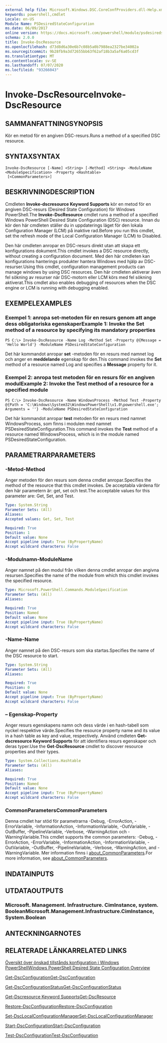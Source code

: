```yaml
---
external help file: Microsoft.Windows.DSC.CoreConfProviders.dll-Help.xml
keywords: powershell,cmdlet
Locale: en-US
Module Name: PSDesiredStateConfiguration
ms.date: 06/09/2017
online version: https://docs.microsoft.com/powershell/module/psdesiredstateconfiguration/invoke-dscresource?view=powershell-5.1&WT.mc_id=ps-gethelp
schema: 2.0.0
title: Invoke-DscResource
ms.openlocfilehash: d73d8d6a30e6b7c08b5a0b7988ea2327be34002a
ms.sourcegitcommit: 9b28fb9a3d72655bb63f62af18b3a5af6a05cd3f
ms.translationtype: MT
ms.contentlocale: sv-SE
ms.lasthandoff: 07/07/2020
ms.locfileid: "93266043"
---
```

# <span data-ttu-id="cb431-103">Invoke-DscResource</span><span class="sxs-lookup"><span data-stu-id="cb431-103">Invoke-DscResource</span></span>

## <span data-ttu-id="cb431-104">SAMMANFATTNING</span><span class="sxs-lookup"><span data-stu-id="cb431-104">SYNOPSIS</span></span>
<span data-ttu-id="cb431-105">Kör en metod för en angiven DSC-resurs.</span><span class="sxs-lookup"><span data-stu-id="cb431-105">Runs a method of a specified DSC resource.</span></span>

## <span data-ttu-id="cb431-106">SYNTAX</span><span class="sxs-lookup"><span data-stu-id="cb431-106">SYNTAX</span></span>

```
Invoke-DscResource [-Name] <String> [-Method] <String> -ModuleName <ModuleSpecification> -Property <Hashtable>
 [<CommonParameters>]
```

## <span data-ttu-id="cb431-107">BESKRIVNING</span><span class="sxs-lookup"><span data-stu-id="cb431-107">DESCRIPTION</span></span>
<span data-ttu-id="cb431-108">Cmdleten **Invoke-dscresource Keyword Supports** kör en metod för en angiven DSC-resurs (Desired State Configuration) för Windows PowerShell.</span><span class="sxs-lookup"><span data-stu-id="cb431-108">The **Invoke-DscResource** cmdlet runs a method of a specified Windows PowerShell Desired State Configuration (DSC) resource.</span></span>
<span data-ttu-id="cb431-109">Innan du kör den här cmdleten ställer du in uppdaterings läget för den lokala Configuration Manager (LCM) på inaktive rad.</span><span class="sxs-lookup"><span data-stu-id="cb431-109">Before you run this cmdlet, set the refresh mode of the Local Configuration Manager (LCM) to Disabled.</span></span>

<span data-ttu-id="cb431-110">Den här cmdleten anropar en DSC-resurs direkt utan att skapa ett konfigurations dokument.</span><span class="sxs-lookup"><span data-stu-id="cb431-110">This cmdlet invokes a DSC resource directly, without creating a configuration document.</span></span>
<span data-ttu-id="cb431-111">Med den här cmdleten kan konfigurations hanterings produkter hantera Windows med hjälp av DSC-resurser.</span><span class="sxs-lookup"><span data-stu-id="cb431-111">Using this cmdlet, configuration management products can manage windows by using DSC resources.</span></span>
<span data-ttu-id="cb431-112">Den här cmdleten aktiverar även fel sökning av resurser när DSC-motorn eller LCM körs med fel sökning aktiverat.</span><span class="sxs-lookup"><span data-stu-id="cb431-112">This cmdlet also enables debugging of resources when the DSC engine or LCM is running with debugging enabled.</span></span>

## <span data-ttu-id="cb431-113">EXEMPEL</span><span class="sxs-lookup"><span data-stu-id="cb431-113">EXAMPLES</span></span>

### <span data-ttu-id="cb431-114">Exempel 1: anropa set-metoden för en resurs genom att ange dess obligatoriska egenskaper</span><span class="sxs-lookup"><span data-stu-id="cb431-114">Example 1: Invoke the Set method of a resource by specifying its mandatory properties</span></span>

```
PS C:\> Invoke-DscResource -Name Log -Method Set -Property @{Message = 'Hello World'} -ModuleName PSDesiredStateConfiguration
```

<span data-ttu-id="cb431-115">Det här kommandot anropar **set** -metoden för en resurs med namnet log och anger en **meddelande** egenskap för den.</span><span class="sxs-lookup"><span data-stu-id="cb431-115">This command invokes the **Set** method of a resource named Log and specifies a **Message** property for it.</span></span>

### <span data-ttu-id="cb431-116">Exempel 2: anropa test metoden för en resurs för en angiven modul</span><span class="sxs-lookup"><span data-stu-id="cb431-116">Example 2: Invoke the Test method of a resource for a specified module</span></span>

```
PS C:\> Invoke-DscResource -Name WindowsProcess -Method Test -Property @{Path = 'C:\Windows\System32\WindowsPowerShell\v1.0\powershell.exe'; Arguments = ''} -ModuleName PSDesiredStateConfiguration
```

<span data-ttu-id="cb431-117">Det här kommandot anropar **test** metoden för en resurs med namnet WindowsProcess, som finns i modulen med namnet PSDesiredStateConfiguration.</span><span class="sxs-lookup"><span data-stu-id="cb431-117">This command invokes the **Test** method of a resource named WindowsProcess, which is in the module named PSDesiredStateConfiguration.</span></span>

## <span data-ttu-id="cb431-118">PARAMETRAR</span><span class="sxs-lookup"><span data-stu-id="cb431-118">PARAMETERS</span></span>

### <span data-ttu-id="cb431-119">-Metod</span><span class="sxs-lookup"><span data-stu-id="cb431-119">-Method</span></span>
<span data-ttu-id="cb431-120">Anger metoden för den resurs som denna cmdlet anropar.</span><span class="sxs-lookup"><span data-stu-id="cb431-120">Specifies the method of the resource that this cmdlet invokes.</span></span> <span data-ttu-id="cb431-121">De acceptabla värdena för den här parametern är: get, set och test.</span><span class="sxs-lookup"><span data-stu-id="cb431-121">The acceptable values for this parameter are: Get, Set, and Test.</span></span>

```yaml
Type: System.String
Parameter Sets: (All)
Aliases:
Accepted values: Get, Set, Test

Required: True
Position: 1
Default value: None
Accept pipeline input: True (ByPropertyName)
Accept wildcard characters: False
```

### <span data-ttu-id="cb431-122">-Modulnamn</span><span class="sxs-lookup"><span data-stu-id="cb431-122">-ModuleName</span></span>
<span data-ttu-id="cb431-123">Anger namnet på den modul från vilken denna cmdlet anropar den angivna resursen.</span><span class="sxs-lookup"><span data-stu-id="cb431-123">Specifies the name of the module from which this cmdlet invokes the specified resource.</span></span>

```yaml
Type: Microsoft.PowerShell.Commands.ModuleSpecification
Parameter Sets: (All)
Aliases:

Required: True
Position: Named
Default value: None
Accept pipeline input: True (ByPropertyName)
Accept wildcard characters: False
```

### <span data-ttu-id="cb431-124">-Name</span><span class="sxs-lookup"><span data-stu-id="cb431-124">-Name</span></span>
<span data-ttu-id="cb431-125">Anger namnet på den DSC-resurs som ska startas.</span><span class="sxs-lookup"><span data-stu-id="cb431-125">Specifies the name of the DSC resource to start.</span></span>

```yaml
Type: System.String
Parameter Sets: (All)
Aliases:

Required: True
Position: 0
Default value: None
Accept pipeline input: True (ByPropertyName)
Accept wildcard characters: False
```

### <span data-ttu-id="cb431-126">– Egenskap</span><span class="sxs-lookup"><span data-stu-id="cb431-126">-Property</span></span>
<span data-ttu-id="cb431-127">Anger resurs egenskapens namn och dess värde i en hash-tabell som nyckel respektive värde.</span><span class="sxs-lookup"><span data-stu-id="cb431-127">Specifies the resource property name and its value in a hash table as key and value, respectively.</span></span> <span data-ttu-id="cb431-128">Använd cmdleten **Get-dscresource Keyword Supports** för att identifiera resurs egenskaper och deras typer.</span><span class="sxs-lookup"><span data-stu-id="cb431-128">Use the **Get-DscResource** cmdlet to discover resource properties and their types.</span></span>

```yaml
Type: System.Collections.Hashtable
Parameter Sets: (All)
Aliases:

Required: True
Position: Named
Default value: None
Accept pipeline input: True (ByPropertyName)
Accept wildcard characters: False
```

### <span data-ttu-id="cb431-129">CommonParameters</span><span class="sxs-lookup"><span data-stu-id="cb431-129">CommonParameters</span></span>
<span data-ttu-id="cb431-130">Denna cmdlet har stöd för parametrarna -Debug, -ErrorAction, -ErrorVariable, -InformationAction, -InformationVariable, -OutVariable, -OutBuffer, -PipelineVariable, -Verbose, -WarningAction och -WarningVariable.</span><span class="sxs-lookup"><span data-stu-id="cb431-130">This cmdlet supports the common parameters: -Debug, -ErrorAction, -ErrorVariable, -InformationAction, -InformationVariable, -OutVariable, -OutBuffer, -PipelineVariable, -Verbose, -WarningAction, and -WarningVariable.</span></span> <span data-ttu-id="cb431-131">Mer information finns i [about_CommonParameters](https://go.microsoft.com/fwlink/?LinkID=113216).</span><span class="sxs-lookup"><span data-stu-id="cb431-131">For more information, see [about_CommonParameters](https://go.microsoft.com/fwlink/?LinkID=113216).</span></span>

## <span data-ttu-id="cb431-132">INDATA</span><span class="sxs-lookup"><span data-stu-id="cb431-132">INPUTS</span></span>

## <span data-ttu-id="cb431-133">UTDATA</span><span class="sxs-lookup"><span data-stu-id="cb431-133">OUTPUTS</span></span>

### <span data-ttu-id="cb431-134">Microsoft. Management. Infrastructure. CimInstance, system. Boolean</span><span class="sxs-lookup"><span data-stu-id="cb431-134">Microsoft.Management.Infrastructure.CimInstance, System.Boolean</span></span>

## <span data-ttu-id="cb431-135">ANTECKNINGAR</span><span class="sxs-lookup"><span data-stu-id="cb431-135">NOTES</span></span>

## <span data-ttu-id="cb431-136">RELATERADE LÄNKAR</span><span class="sxs-lookup"><span data-stu-id="cb431-136">RELATED LINKS</span></span>

[<span data-ttu-id="cb431-137">Översikt över önskad tillstånds konfiguration i Windows PowerShell</span><span class="sxs-lookup"><span data-stu-id="cb431-137">Windows PowerShell Desired State Configuration Overview</span></span>](/powershell/scripting/dsc/overview/dscforengineers)

[<span data-ttu-id="cb431-138">Get-DscConfiguration</span><span class="sxs-lookup"><span data-stu-id="cb431-138">Get-DscConfiguration</span></span>](Get-DscConfiguration.md)

[<span data-ttu-id="cb431-139">Get-DscConfigurationStatus</span><span class="sxs-lookup"><span data-stu-id="cb431-139">Get-DscConfigurationStatus</span></span>](Get-DscConfigurationStatus.md)

[<span data-ttu-id="cb431-140">Get-Dscresource Keyword Supports</span><span class="sxs-lookup"><span data-stu-id="cb431-140">Get-DscResource</span></span>](Get-DscResource.md)

[<span data-ttu-id="cb431-141">Restore-DscConfiguration</span><span class="sxs-lookup"><span data-stu-id="cb431-141">Restore-DscConfiguration</span></span>](Restore-DscConfiguration.md)

[<span data-ttu-id="cb431-142">Set-DscLocalConfigurationManager</span><span class="sxs-lookup"><span data-stu-id="cb431-142">Set-DscLocalConfigurationManager</span></span>](Set-DscLocalConfigurationManager.md)

[<span data-ttu-id="cb431-143">Start-DscConfiguration</span><span class="sxs-lookup"><span data-stu-id="cb431-143">Start-DscConfiguration</span></span>](Start-DscConfiguration.md)

[<span data-ttu-id="cb431-144">Test-DscConfiguration</span><span class="sxs-lookup"><span data-stu-id="cb431-144">Test-DscConfiguration</span></span>](Test-DscConfiguration.md)
